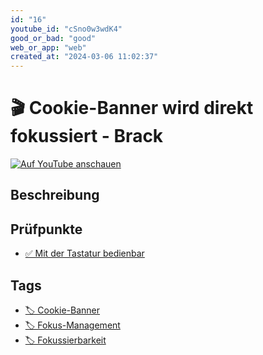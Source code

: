 ```yaml
---
id: "16"
youtube_id: "cSno0w3wdK4"
good_or_bad: "good"
web_or_app: "web"
created_at: "2024-03-06 11:02:37"
---
```


# 🎬 Cookie-Banner wird direkt fokussiert - Brack

[![Auf YouTube anschauen](https://img.youtube.com/vi/cSno0w3wdK4/sddefault.jpg)](https://youtu.be/cSno0w3wdK4)

## Beschreibung



## Prüfpunkte

- [✅ Mit der Tastatur bedienbar](/de/wcag/2.1.1-tastatur/mit-der-tastatur-bedienbar)

## Tags

- [🏷️ Cookie-Banner](/de/tags/cookie-banner)
- [🏷️ Fokus-Management](/de/tags/fokus-management)
- [🏷️ Fokussierbarkeit](/de/tags/fokussierbarkeit)